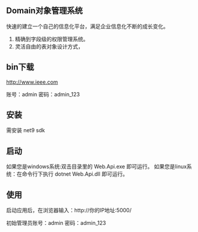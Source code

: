 ## Domain对象管理系统
快速的建立一个自己的信息化平台，满足企业信息化不断的成长变化。
1. 精确到字段级的权限管理系统。
2. 灵活自由的表对象设计方式，

## bin下载
http://www.ieee.com

账号：admin 密码：admin_123 

## 安装
需安装 net9 sdk

## 启动
如果您是windows系统:双击目录里的 Web.Api.exe 即可运行。 
如果您是linux系统：在命令行下执行 dotnet Web.Api.dll 即可运行。

## 使用

启动应用后，在浏览器输入：http://你的IP地址:5000/ 

初始管理员账号：admin 密码：admin_123 
